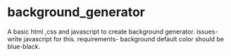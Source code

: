 # background_generator
A basic html ,css and javascript to create background generator. issues- write javascript for this. requirements- background default color should be blue-black.
